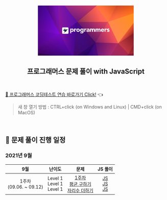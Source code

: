 <div align="center">
  <br />
  <img src="./img/programmers_logo.png" alt="Programmers solving with JS" width="300px" />
  <br />
  <h2>프로그래머스 문제 풀이 with JavaScript</h2>
  <br />
</div>

[🔗 프로그래머스 코딩테스트 연습 바로가기 Click!](https://programmers.co.kr/learn/challenges) 👈

> 새 창 열기 방법 : CTRL+click (on Windows and Linux) | CMD+click (on MacOS)

<br />

<div id="1"></div>

## 📅 문제 풀이 진행 일정

### 2021년 9월

|             9월             |              난이도               |                                                                                                             문제                                                                                                              |                                                                                                                                                             JS 풀이                                                                                                                                                              |
| :-------------------------: | :-------------------------------: | :---------------------------------------------------------------------------------------------------------------------------------------------------------------------------------------------------------------------------: | :------------------------------------------------------------------------------------------------------------------------------------------------------------------------------------------------------------------------------------------------------------------------------------------------------------------------------: |
| 1주차<br />(09.06. ~ 09.12) | Level 1<br />Level 1<br />Level 1 | [1주차](https://programmers.co.kr/learn/courses/30/lessons/82612)<br />[평균 구하기](https://programmers.co.kr/learn/courses/30/lessons/12944)<br />[자리수 더하기](https://programmers.co.kr/learn/courses/30/lessons/12931) | [JS](https://github.com/JeongHwan-dev/programmers-solving-with-js/blob/master/Level1/1%EC%A3%BC%EC%B0%A8.js)<br />[JS](https://github.com/JeongHwan-dev/programmers-solving-with-js/blob/master/Level1/평균구하기.js)<br />[JS](https://github.com/JeongHwan-dev/programmers-solving-with-js/blob/master/Level1/자리수더하기.js) |
